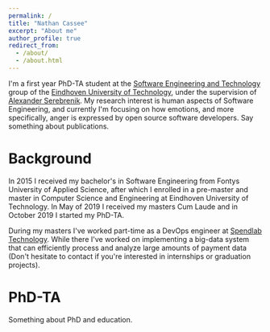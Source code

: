 ```yaml
---
permalink: /
title: "Nathan Cassee"
excerpt: "About me"
author_profile: true
redirect_from: 
  - /about/
  - /about.html
---
```


I'm a first year PhD-TA student at the 
[Software Engineering and Technology](https://www.tue.nl/en/research/research-groups/software-engineering-and-technology/) 
group of the [Eindhoven University of Technology](https://www.tue.nl/en/), under the supervision of 
[Alexander Serebrenik](https://www.win.tue.nl/~aserebre/). My research interest is human aspects of Software Engineering, and currently
I'm focusing on how emotions, and more specifically, anger is expressed by open source software developers. 
Say something about publications. 

Background
========

In 2015 I received my bachelor's in Software Engineering from Fontys University of Applied Science,
after which I enrolled in a pre-master and master in Computer Science and Engineering at Eindhoven
University of Technology. In May of 2019 I received my masters Cum Laude and in October 2019 I started
my PhD-TA. 

During my masters I've worked part-time as a DevOps engineer at [Spendlab Technology](https://www.spendlab.com/home). 
While there I've worked on implementing a big-data system that can efficiently process and analyze large amounts
of payment data (Don't hesitate to contact if you're interested in internships or graduation projects). 

PhD-TA
========

Something about PhD and education. 
